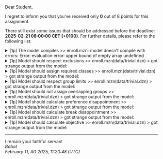 Dear Student,

I regret to inform you that you've received only **0** out of 8 points for this assignment.

There still exist some issues that should be addressed before the deadline: **2025-02-21 08:00:00 CET (+0100)**. For further details, please refer to the following list:

<details><summary>[1p] The model compiles &gt;&gt; enroll.mzn: model doesn&#x27;t compile with errors: Error: evaluation error: upper bound of empty array undefined</summary></details>
<details><summary>[1p] Model should respect exclusions &gt;&gt; enroll.mzn(data/trivial.dzn) &gt; got strange output from the model:</summary>Error:&nbsp;evaluation&nbsp;error:&nbsp;upper&nbsp;bound&nbsp;of&nbsp;empty&nbsp;array&nbsp;undefined<br>/tmp/tmphzv8ywof/student/enroll.mzn:58.12-63.1<br>&nbsp;&nbsp;in&nbsp;call&nbsp;'forall'<br>&nbsp;&nbsp;in&nbsp;array&nbsp;comprehension&nbsp;expression<br>&nbsp;&nbsp;&nbsp;&nbsp;with&nbsp;s&nbsp;=&nbsp;5<br>&nbsp;&nbsp;&nbsp;&nbsp;with&nbsp;d&nbsp;=&nbsp;2<br>/tmp/tmphzv8ywof/student/enroll.mzn:59.5-62.109<br>&nbsp;&nbsp;in&nbsp;binary&nbsp;'='&nbsp;operator&nbsp;expression<br>/tmp/tmphzv8ywof/student/enroll.mzn:60.9-62.109<br>&nbsp;&nbsp;in&nbsp;call&nbsp;'max'<br>&nbsp;&nbsp;in&nbsp;binary&nbsp;'-'&nbsp;operator&nbsp;expression<br>&nbsp;&nbsp;in&nbsp;array&nbsp;literal<br>/tmp/tmphzv8ywof/student/enroll.mzn:62.9-108<br>&nbsp;&nbsp;in&nbsp;call&nbsp;'min'<br>/opt/MiniZinc/share/minizinc/std/stdlib/stdlib_math.mzn:365.3-368.37<br>&nbsp;&nbsp;in&nbsp;let&nbsp;expression<br>/opt/MiniZinc/share/minizinc/std/stdlib/stdlib_math.mzn:366.16-34<br>&nbsp;&nbsp;in&nbsp;call&nbsp;'max'<br>&nbsp;&nbsp;in&nbsp;call&nbsp;'ub_array'</details>
<details><summary>[1p] Model should assign required classes &gt;&gt; enroll.mzn(data/trivial.dzn) &gt; got strange output from the model:</summary>Error:&nbsp;evaluation&nbsp;error:&nbsp;upper&nbsp;bound&nbsp;of&nbsp;empty&nbsp;array&nbsp;undefined<br>/tmp/tmp36jmw7kx/student/enroll.mzn:58.12-63.1<br>&nbsp;&nbsp;in&nbsp;call&nbsp;'forall'<br>&nbsp;&nbsp;in&nbsp;array&nbsp;comprehension&nbsp;expression<br>&nbsp;&nbsp;&nbsp;&nbsp;with&nbsp;s&nbsp;=&nbsp;5<br>&nbsp;&nbsp;&nbsp;&nbsp;with&nbsp;d&nbsp;=&nbsp;2<br>/tmp/tmp36jmw7kx/student/enroll.mzn:59.5-62.109<br>&nbsp;&nbsp;in&nbsp;binary&nbsp;'='&nbsp;operator&nbsp;expression<br>/tmp/tmp36jmw7kx/student/enroll.mzn:60.9-62.109<br>&nbsp;&nbsp;in&nbsp;call&nbsp;'max'<br>&nbsp;&nbsp;in&nbsp;binary&nbsp;'-'&nbsp;operator&nbsp;expression<br>&nbsp;&nbsp;in&nbsp;array&nbsp;literal<br>/tmp/tmp36jmw7kx/student/enroll.mzn:62.9-108<br>&nbsp;&nbsp;in&nbsp;call&nbsp;'min'<br>/opt/MiniZinc/share/minizinc/std/stdlib/stdlib_math.mzn:365.3-368.37<br>&nbsp;&nbsp;in&nbsp;let&nbsp;expression<br>/opt/MiniZinc/share/minizinc/std/stdlib/stdlib_math.mzn:366.16-34<br>&nbsp;&nbsp;in&nbsp;call&nbsp;'max'<br>&nbsp;&nbsp;in&nbsp;call&nbsp;'ub_array'</details>
<details><summary>[1p] Model should respect group limits &gt;&gt; enroll.mzn(data/trivial.dzn) &gt; got strange output from the model:</summary>Error:&nbsp;evaluation&nbsp;error:&nbsp;upper&nbsp;bound&nbsp;of&nbsp;empty&nbsp;array&nbsp;undefined<br>/tmp/tmphbhkot64/student/enroll.mzn:58.12-63.1<br>&nbsp;&nbsp;in&nbsp;call&nbsp;'forall'<br>&nbsp;&nbsp;in&nbsp;array&nbsp;comprehension&nbsp;expression<br>&nbsp;&nbsp;&nbsp;&nbsp;with&nbsp;s&nbsp;=&nbsp;5<br>&nbsp;&nbsp;&nbsp;&nbsp;with&nbsp;d&nbsp;=&nbsp;2<br>/tmp/tmphbhkot64/student/enroll.mzn:59.5-62.109<br>&nbsp;&nbsp;in&nbsp;binary&nbsp;'='&nbsp;operator&nbsp;expression<br>/tmp/tmphbhkot64/student/enroll.mzn:60.9-62.109<br>&nbsp;&nbsp;in&nbsp;call&nbsp;'max'<br>&nbsp;&nbsp;in&nbsp;binary&nbsp;'-'&nbsp;operator&nbsp;expression<br>&nbsp;&nbsp;in&nbsp;array&nbsp;literal<br>/tmp/tmphbhkot64/student/enroll.mzn:62.9-108<br>&nbsp;&nbsp;in&nbsp;call&nbsp;'min'<br>/opt/MiniZinc/share/minizinc/std/stdlib/stdlib_math.mzn:365.3-368.37<br>&nbsp;&nbsp;in&nbsp;let&nbsp;expression<br>/opt/MiniZinc/share/minizinc/std/stdlib/stdlib_math.mzn:366.16-34<br>&nbsp;&nbsp;in&nbsp;call&nbsp;'max'<br>&nbsp;&nbsp;in&nbsp;call&nbsp;'ub_array'</details>
<details><summary>[1p] Model should not assign overlapping groups &gt;&gt; enroll.mzn(data/trivial.dzn) &gt; got strange output from the model:</summary>Error:&nbsp;evaluation&nbsp;error:&nbsp;upper&nbsp;bound&nbsp;of&nbsp;empty&nbsp;array&nbsp;undefined<br>/tmp/tmpaivf009k/student/enroll.mzn:58.12-63.1<br>&nbsp;&nbsp;in&nbsp;call&nbsp;'forall'<br>&nbsp;&nbsp;in&nbsp;array&nbsp;comprehension&nbsp;expression<br>&nbsp;&nbsp;&nbsp;&nbsp;with&nbsp;s&nbsp;=&nbsp;5<br>&nbsp;&nbsp;&nbsp;&nbsp;with&nbsp;d&nbsp;=&nbsp;2<br>/tmp/tmpaivf009k/student/enroll.mzn:59.5-62.109<br>&nbsp;&nbsp;in&nbsp;binary&nbsp;'='&nbsp;operator&nbsp;expression<br>/tmp/tmpaivf009k/student/enroll.mzn:60.9-62.109<br>&nbsp;&nbsp;in&nbsp;call&nbsp;'max'<br>&nbsp;&nbsp;in&nbsp;binary&nbsp;'-'&nbsp;operator&nbsp;expression<br>&nbsp;&nbsp;in&nbsp;array&nbsp;literal<br>/tmp/tmpaivf009k/student/enroll.mzn:62.9-108<br>&nbsp;&nbsp;in&nbsp;call&nbsp;'min'<br>/opt/MiniZinc/share/minizinc/std/stdlib/stdlib_math.mzn:365.3-368.37<br>&nbsp;&nbsp;in&nbsp;let&nbsp;expression<br>/opt/MiniZinc/share/minizinc/std/stdlib/stdlib_math.mzn:366.16-34<br>&nbsp;&nbsp;in&nbsp;call&nbsp;'max'<br>&nbsp;&nbsp;in&nbsp;call&nbsp;'ub_array'</details>
<details><summary>[1p] Model should calculate preference disappointment &gt;&gt; enroll.mzn(data/trivial.dzn) &gt; got strange output from the model:</summary>Error:&nbsp;evaluation&nbsp;error:&nbsp;upper&nbsp;bound&nbsp;of&nbsp;empty&nbsp;array&nbsp;undefined<br>/tmp/tmpe4s4ptvj/student/enroll.mzn:58.12-63.1<br>&nbsp;&nbsp;in&nbsp;call&nbsp;'forall'<br>&nbsp;&nbsp;in&nbsp;array&nbsp;comprehension&nbsp;expression<br>&nbsp;&nbsp;&nbsp;&nbsp;with&nbsp;s&nbsp;=&nbsp;5<br>&nbsp;&nbsp;&nbsp;&nbsp;with&nbsp;d&nbsp;=&nbsp;2<br>/tmp/tmpe4s4ptvj/student/enroll.mzn:59.5-62.109<br>&nbsp;&nbsp;in&nbsp;binary&nbsp;'='&nbsp;operator&nbsp;expression<br>/tmp/tmpe4s4ptvj/student/enroll.mzn:60.9-62.109<br>&nbsp;&nbsp;in&nbsp;call&nbsp;'max'<br>&nbsp;&nbsp;in&nbsp;binary&nbsp;'-'&nbsp;operator&nbsp;expression<br>&nbsp;&nbsp;in&nbsp;array&nbsp;literal<br>/tmp/tmpe4s4ptvj/student/enroll.mzn:62.9-108<br>&nbsp;&nbsp;in&nbsp;call&nbsp;'min'<br>/opt/MiniZinc/share/minizinc/std/stdlib/stdlib_math.mzn:365.3-368.37<br>&nbsp;&nbsp;in&nbsp;let&nbsp;expression<br>/opt/MiniZinc/share/minizinc/std/stdlib/stdlib_math.mzn:366.16-34<br>&nbsp;&nbsp;in&nbsp;call&nbsp;'max'<br>&nbsp;&nbsp;in&nbsp;call&nbsp;'ub_array'</details>
<details><summary>[1p] Model should calculate break disappointment &gt;&gt; enroll.mzn(data/trivial.dzn) &gt; got strange output from the model:</summary>Error:&nbsp;evaluation&nbsp;error:&nbsp;upper&nbsp;bound&nbsp;of&nbsp;empty&nbsp;array&nbsp;undefined<br>/tmp/tmp8hxbx0ew/student/enroll.mzn:58.12-63.1<br>&nbsp;&nbsp;in&nbsp;call&nbsp;'forall'<br>&nbsp;&nbsp;in&nbsp;array&nbsp;comprehension&nbsp;expression<br>&nbsp;&nbsp;&nbsp;&nbsp;with&nbsp;s&nbsp;=&nbsp;5<br>&nbsp;&nbsp;&nbsp;&nbsp;with&nbsp;d&nbsp;=&nbsp;2<br>/tmp/tmp8hxbx0ew/student/enroll.mzn:59.5-62.109<br>&nbsp;&nbsp;in&nbsp;binary&nbsp;'='&nbsp;operator&nbsp;expression<br>/tmp/tmp8hxbx0ew/student/enroll.mzn:60.9-62.109<br>&nbsp;&nbsp;in&nbsp;call&nbsp;'max'<br>&nbsp;&nbsp;in&nbsp;binary&nbsp;'-'&nbsp;operator&nbsp;expression<br>&nbsp;&nbsp;in&nbsp;array&nbsp;literal<br>/tmp/tmp8hxbx0ew/student/enroll.mzn:62.9-108<br>&nbsp;&nbsp;in&nbsp;call&nbsp;'min'<br>/opt/MiniZinc/share/minizinc/std/stdlib/stdlib_math.mzn:365.3-368.37<br>&nbsp;&nbsp;in&nbsp;let&nbsp;expression<br>/opt/MiniZinc/share/minizinc/std/stdlib/stdlib_math.mzn:366.16-34<br>&nbsp;&nbsp;in&nbsp;call&nbsp;'max'<br>&nbsp;&nbsp;in&nbsp;call&nbsp;'ub_array'</details>
<details><summary>[1p] Model should calculate objective &gt;&gt; enroll.mzn(data/trivial.dzn) &gt; got strange output from the model:</summary>Error:&nbsp;evaluation&nbsp;error:&nbsp;upper&nbsp;bound&nbsp;of&nbsp;empty&nbsp;array&nbsp;undefined<br>/tmp/tmpa3_xv5by/student/enroll.mzn:58.12-63.1<br>&nbsp;&nbsp;in&nbsp;call&nbsp;'forall'<br>&nbsp;&nbsp;in&nbsp;array&nbsp;comprehension&nbsp;expression<br>&nbsp;&nbsp;&nbsp;&nbsp;with&nbsp;s&nbsp;=&nbsp;5<br>&nbsp;&nbsp;&nbsp;&nbsp;with&nbsp;d&nbsp;=&nbsp;2<br>/tmp/tmpa3_xv5by/student/enroll.mzn:59.5-62.109<br>&nbsp;&nbsp;in&nbsp;binary&nbsp;'='&nbsp;operator&nbsp;expression<br>/tmp/tmpa3_xv5by/student/enroll.mzn:60.9-62.109<br>&nbsp;&nbsp;in&nbsp;call&nbsp;'max'<br>&nbsp;&nbsp;in&nbsp;binary&nbsp;'-'&nbsp;operator&nbsp;expression<br>&nbsp;&nbsp;in&nbsp;array&nbsp;literal<br>/tmp/tmpa3_xv5by/student/enroll.mzn:62.9-108<br>&nbsp;&nbsp;in&nbsp;call&nbsp;'min'<br>/opt/MiniZinc/share/minizinc/std/stdlib/stdlib_math.mzn:365.3-368.37<br>&nbsp;&nbsp;in&nbsp;let&nbsp;expression<br>/opt/MiniZinc/share/minizinc/std/stdlib/stdlib_math.mzn:366.16-34<br>&nbsp;&nbsp;in&nbsp;call&nbsp;'max'<br>&nbsp;&nbsp;in&nbsp;call&nbsp;'ub_array'</details>

-----------
I remain your faithful servant\
_Bobot_\
_February 11, AD 2025, 11:20:48 (UTC)_
